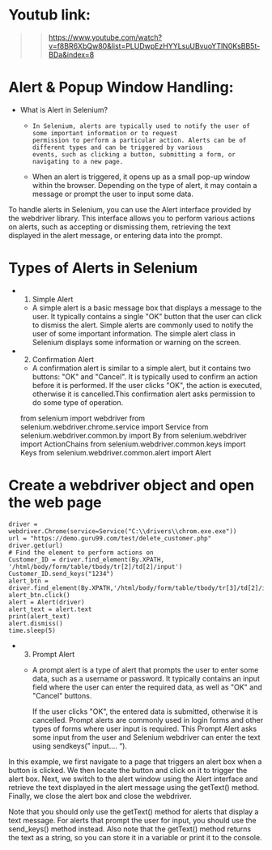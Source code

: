 # Youtub link:
>>https://www.youtube.com/watch?v=f8BR6XbQw80&list=PLUDwpEzHYYLsuUBvuoYTlN0KsBB5t-BDa&index=8

# Alert & Popup Window Handling:
* What is Alert in Selenium? 
  *     In Selenium, alerts are typically used to notify the user of some important information or to request 
        permission to perform a particular action. Alerts can be of different types and can be triggered by various 
        events, such as clicking a button, submitting a form, or navigating to a new page.
  * When an alert is triggered, it opens up as a small pop-up window within the browser. Depending on the type 
    of alert, it may contain a message or prompt the user to input some data.

To handle alerts in Selenium, you can use the Alert interface provided by the webdriver library. 
This interface allows you to perform various actions on alerts, such as accepting or dismissing them, 
retrieving the text displayed in the alert message, or entering data into the prompt.


# Types of Alerts in Selenium
* 1) Simple Alert 
   * A simple alert is a basic message box that displays a message to the user. 
     It typically contains a single "OK" button that the user can click to dismiss the alert. 
     Simple alerts are commonly used to notify the user of some important information. 
     The simple alert class in Selenium displays some information or warning on the screen.
  
* 2) Confirmation Alert 
    * A confirmation alert is similar to a simple alert, but it contains two buttons:
     "OK" and "Cancel". It is typically used to confirm an action before it is performed. If the user clicks 
     "OK", the action is executed, otherwise it is cancelled.This confirmation alert asks permission to do 
     some type of operation.
  

    from selenium import webdriver
    from selenium.webdriver.chrome.service import Service
    from selenium.webdriver.common.by import By
    from selenium.webdriver import ActionChains
    from selenium.webdriver.common.keys import Keys
    from selenium.webdriver.common.alert import Alert

# Create a webdriver object and open the web page
    driver = webdriver.Chrome(service=Service("C:\\drivers\\chrom.exe.exe"))
    url = "https://demo.guru99.com/test/delete_customer.php"
    driver.get(url)
    # Find the element to perform actions on
    Customer_ID = driver.find_element(By.XPATH, '/html/body/form/table/tbody/tr[2]/td[2]/input')
    Customer_ID.send_keys("1234")
    alert_btn = driver.find_element(By.XPATH,'/html/body/form/table/tbody/tr[3]/td[2]/input[1]')
    alert_btn.click()
    alert = Alert(driver)
    alert_text = alert.text
    print(alert_text)
    alert.dismiss()
    time.sleep(5)

* 3) Prompt Alert
  * A prompt alert is a type of alert that prompts the user to enter some data, such as a username or password. 
    It typically contains an input field where the user can enter the required data, as well as "OK" and "Cancel" 
    buttons. 

    If the user clicks "OK", the entered data is submitted, otherwise it is cancelled. Prompt alerts are commonly 
    used in login forms and other types of forms where user input is required. This Prompt Alert asks some input 
    from the user and Selenium webdriver can enter the text using sendkeys(” input…. “).

    

In this example, we first navigate to a page that triggers an alert box when a button is clicked. We then locate the
button and click on it to trigger the alert box. Next, we switch to the alert window using the Alert interface and
retrieve the text displayed in the alert message using the getText() method. Finally, we close the alert box and close
the webdriver.

Note that you should only use the getText() method for alerts that display a text message. For alerts that prompt 
the user for input, you should use the send_keys() method instead. Also note that the getText() method returns 
the text as a string, so you can store it in a variable or print it to the console.





